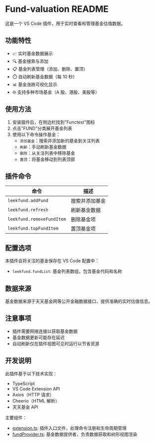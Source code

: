 # Fund-valuation README

这是一个 VS Code 插件，用于实时查看和管理基金估值数据。

## 功能特性

- 📈 实时基金数据展示
- 🔍 基金搜索与添加
- 📋 基金列表管理（添加、删除、置顶）
- ⏱️ 自动刷新基金数据（每 10 秒）
- 📊 基金涨跌可视化显示
- 🌐 支持多种市场基金（A 股、港股、美股等）

## 使用方法

1. 安装插件后，在侧边栏找到"Functest"图标
2. 点击"FUND"分类展开基金列表
3. 使用以下命令操作基金：
   - `添加基金`：搜索并添加新的基金到关注列表
   - `刷新`：手动刷新基金数据
   - `删除`：从关注列表中移除基金
   - `置顶`：将基金移动到列表顶部

## 插件命令

| 命令                      | 描述           |
| ------------------------- | -------------- |
| `leekfund.addFund`        | 搜索并添加基金 |
| `leekfund.refresh`        | 刷新基金数据   |
| `leekfund.removeFundItem` | 删除基金项     |
| `leekfund.topFundItem`    | 置顶基金项     |

## 配置选项

本插件会将关注的基金保存在 VS Code 配置中：

- `leekfund.fundList`: 基金列表数组，包含基金代码和名称

## 数据来源

基金数据来源于天天基金网等公开金融数据接口，提供准确的实时估值信息。

## 注意事项

- 插件需要网络连接以获取基金数据
- 基金数据更新可能存在延迟
- 自动刷新仅在插件视图可见时运行以节省资源

## 开发说明

此插件基于以下技术实现：

- TypeScript
- VS Code Extension API
- Axios（HTTP 请求）
- Cheerio（HTML 解析）
- 天天基金 API

主要组件：

- [extension.ts](file://d:\xuexi\vcode\functest\src\extension.ts): 插件入口文件，处理命令注册和生命周期管理
- [fundProvider.ts](file://d:\xuexi\vcode\functest\src\fundProvider.ts): 基金数据提供者，负责数据获取和树形视图渲染
